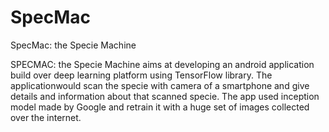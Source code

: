 # SpecMac
SpecMac: the Specie Machine


SPECMAC: the Specie Machine aims at developing an android application build over deep learning platform using TensorFlow library. The applicationwould scan the specie with camera of a smartphone and give details and information about that scanned specie. The app used inception model made by Google and retrain it with a huge set of images collected over the internet.
